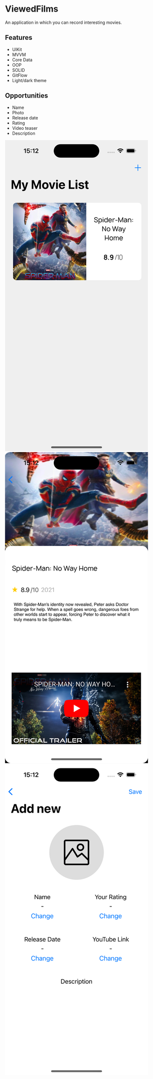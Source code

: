 # ViewedFilms

An application in which you can record interesting movies.


## Features

- UIKit
- MVVM
- Core Data
- OOP
- SOLID
- GitFlow
- Light/dark theme

## Opportunities

- Name
- Photo
- Release date
- Rating
- Video teaser
- Description

![image alt](https://github.com/SnakCat/ViewedFilms/blob/main/mainTable.png)
![image alt](https://github.com/SnakCat/ViewedFilms/blob/main/infoMovie.png)
![image alt](https://github.com/SnakCat/ViewedFilms/blob/main/addMovie.png)
